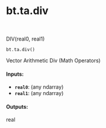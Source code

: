 <div itemscope itemtype="http://developers.google.com/ReferenceObject">
<meta itemprop="name" content="bt.ta.div" />
<meta itemprop="path" content="Stable" />
</div>

# bt.ta.div

<!-- Insert buttons and diff -->

<table class="tfo-notebook-buttons tfo-api nocontent" align="left">

</table>



DIV(real0, real1)

<pre class="devsite-click-to-copy prettyprint lang-py tfo-signature-link">
<code>bt.ta.div()
</code></pre>



<!-- Placeholder for "Used in" -->

Vector Arithmetic Div (Math Operators)

#### Inputs:


* <b>`real0`</b>: (any ndarray)
* <b>`real1`</b>: (any ndarray)


#### Outputs:

real
